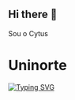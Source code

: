 ## Hi there 👋


Sou o Cytus

<h1>Uninorte</h1>

[![Typing SVG](https://readme-typing-svg.herokuapp.com/?color=00bfbf&size=35&center=true&vCenter=true&width=1000&lines=Olá,+Meu+Nome+é+Richard+Perez+Pereira;Eu+tenho+19+anos;Eu+moro+em+Manaus,+AM;Eu+estudo+Análise+e+Desenvolvimento+de+Sistemas;Bem-vindo!+:%29)](https://git.io/typing-svg)
<!--
**RipCytuss/RipCytuss** is a ✨ _special_ ✨ repository because its `README.md` (this file) appears on your GitHub profile.

Here are some ideas to get you started:

- 🔭 I’m currently working on ...
- 🌱 I’m currently learning ...
- 👯 I’m looking to collaborate on ...
- 🤔 I’m looking for help with ...
- 💬 Ask me about ...
- 📫 How to reach me: ...
- 😄 Pronouns: ...
- ⚡ Fun fact: ...
-->

